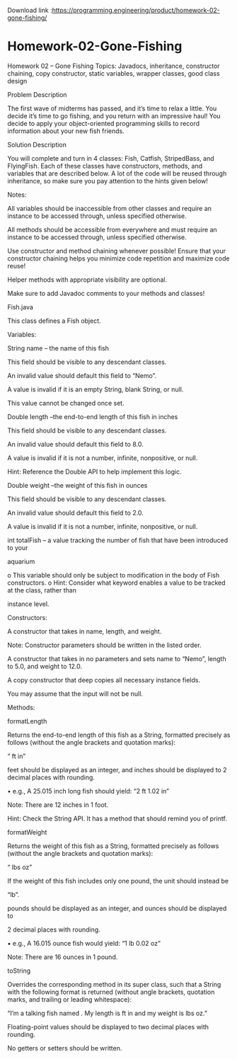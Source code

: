 Download link :https://programming.engineering/product/homework-02-gone-fishing/


# Homework-02-Gone-Fishing
Homework 02 – Gone Fishing
Topics: Javadocs, inheritance, constructor chaining, copy constructor, static variables, wrapper classes, good class design

Problem Description

The first wave of midterms has passed, and it’s time to relax a little. You decide it’s time to go fishing, and you return with an impressive haul! You decide to apply your object-oriented programming skills to record information about your new fish friends.

Solution Description

You will complete and turn in 4 classes: Fish, Catfish, StripedBass, and FlyingFish. Each of these classes have constructors, methods, and variables that are described below. A lot of the code will be reused through inheritance, so make sure you pay attention to the hints given below!

Notes:

All variables should be inaccessible from other classes and require an instance to be accessed through, unless specified otherwise.

All methods should be accessible from everywhere and must require an instance to be accessed through, unless specified otherwise.

Use constructor and method chaining whenever possible! Ensure that your constructor chaining helps you minimize code repetition and maximize code reuse!

Helper methods with appropriate visibility are optional.

Make sure to add Javadoc comments to your methods and classes!

Fish.java

This class defines a Fish object.

Variables:

String name – the name of this fish

This field should be visible to any descendant classes.

An invalid value should default this field to “Nemo”.

A value is invalid if it is an empty String, blank String, or null.

This value cannot be changed once set.

Double length –the end-to-end length of this fish in inches

This field should be visible to any descendant classes.

An invalid value should default this field to 8.0.

A value is invalid if it is not a number, infinite, nonpositive, or null.

Hint: Reference the Double API to help implement this logic.

Double weight –the weight of this fish in ounces

This field should be visible to any descendant classes.

An invalid value should default this field to 2.0.

A value is invalid if it is not a number, infinite, nonpositive, or null.

int totalFish – a value tracking the number of fish that have been introduced to your

aquarium

o This variable should only be subject to modification in the body of Fish constructors. o Hint: Consider what keyword enables a value to be tracked at the class, rather than

instance level.

Constructors:

A constructor that takes in name, length, and weight.

Note: Constructor parameters should be written in the listed order.

A constructor that takes in no parameters and sets name to “Nemo”, length to 5.0, and weight to 12.0.

A copy constructor that deep copies all necessary instance fields.

You may assume that the input will not be null.

Methods:

formatLength

Returns the end-to-end length of this fish as a String, formatted precisely as follows (without the angle brackets and quotation marks):

“<feet> ft <inches> in”

feet should be displayed as an integer, and inches should be displayed to 2 decimal places with rounding.

• e.g., A 25.015 inch long fish should yield: “2 ft 1.02 in”

Note: There are 12 inches in 1 foot.

Hint: Check the String API. It has a method that should remind you of printf.

formatWeight

Returns the weight of this fish as a String, formatted precisely as follows (without the angle brackets and quotation marks):

“<pounds> lbs <ounces> oz”

If the weight of this fish includes only one pound, the unit should instead be

“lb”.

pounds should be displayed as an integer, and ounces should be displayed to

2 decimal places with rounding.

▪ e.g., A 16.015 ounce fish would yield: “1 lb 0.02 oz”

Note: There are 16 ounces in 1 pound.

toString

Overrides the corresponding method in its super class, such that a String with the following format is returned (without angle brackets, quotation marks, and trailing or leading whitespace):

“I’m a talking fish named <name>. My length is <feet> ft <inches> in and my weight is <pounds> lbs <ounces> oz.”

Floating-point values should be displayed to two decimal places with rounding.

No getters or setters should be written.
